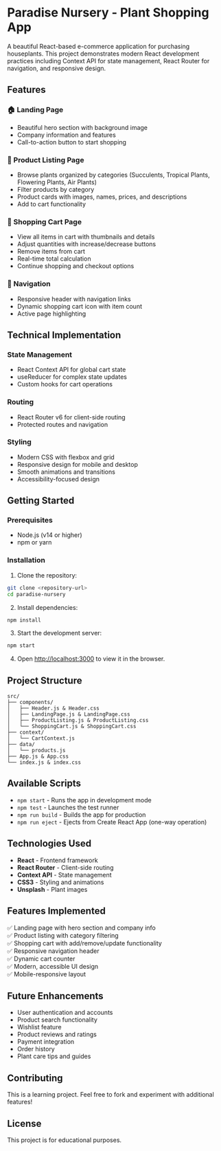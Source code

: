 # Paradise Nursery - Plant Shopping App

A beautiful React-based e-commerce application for purchasing houseplants. This project demonstrates modern React development practices including Context API for state management, React Router for navigation, and responsive design.

## Features

### 🏠 Landing Page
- Beautiful hero section with background image
- Company information and features
- Call-to-action button to start shopping

### 🌱 Product Listing Page
- Browse plants organized by categories (Succulents, Tropical Plants, Flowering Plants, Air Plants)
- Filter products by category
- Product cards with images, names, prices, and descriptions
- Add to cart functionality

### 🛒 Shopping Cart Page
- View all items in cart with thumbnails and details
- Adjust quantities with increase/decrease buttons
- Remove items from cart
- Real-time total calculation
- Continue shopping and checkout options

### 🧭 Navigation
- Responsive header with navigation links
- Dynamic shopping cart icon with item count
- Active page highlighting

## Technical Implementation

### State Management
- React Context API for global cart state
- useReducer for complex state updates
- Custom hooks for cart operations

### Routing
- React Router v6 for client-side routing
- Protected routes and navigation

### Styling
- Modern CSS with flexbox and grid
- Responsive design for mobile and desktop
- Smooth animations and transitions
- Accessibility-focused design

## Getting Started

### Prerequisites
- Node.js (v14 or higher)
- npm or yarn

### Installation

1. Clone the repository:
```bash
git clone <repository-url>
cd paradise-nursery
```

2. Install dependencies:
```bash
npm install
```

3. Start the development server:
```bash
npm start
```

4. Open [http://localhost:3000](http://localhost:3000) to view it in the browser.

## Project Structure

```
src/
├── components/
│   ├── Header.js & Header.css
│   ├── LandingPage.js & LandingPage.css
│   ├── ProductListing.js & ProductListing.css
│   └── ShoppingCart.js & ShoppingCart.css
├── context/
│   └── CartContext.js
├── data/
│   └── products.js
├── App.js & App.css
└── index.js & index.css
```

## Available Scripts

- `npm start` - Runs the app in development mode
- `npm test` - Launches the test runner
- `npm run build` - Builds the app for production
- `npm run eject` - Ejects from Create React App (one-way operation)

## Technologies Used

- **React** - Frontend framework
- **React Router** - Client-side routing
- **Context API** - State management
- **CSS3** - Styling and animations
- **Unsplash** - Plant images

## Features Implemented

✅ Landing page with hero section and company info  
✅ Product listing with category filtering  
✅ Shopping cart with add/remove/update functionality  
✅ Responsive navigation header  
✅ Dynamic cart counter  
✅ Modern, accessible UI design  
✅ Mobile-responsive layout  

## Future Enhancements

- User authentication and accounts
- Product search functionality
- Wishlist feature
- Product reviews and ratings
- Payment integration
- Order history
- Plant care tips and guides

## Contributing

This is a learning project. Feel free to fork and experiment with additional features!

## License

This project is for educational purposes.